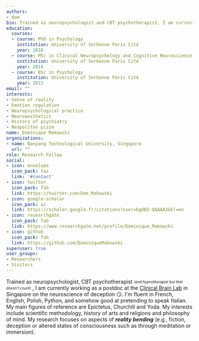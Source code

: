 ```yaml
---
authors:
- dom
bio: Trained as neuropsychologist and CBT psychotherapist, I am currently working as a postdoc at the Clinical Brain Lab in Singapore on the neuroscience of deception.
education:
  courses:
  - course: PhD in Psychology
    institution: University of Sorbonne Paris Cité
    year: 2018
  - course: MSc in Clinical Neuropsychology and Cognitive Neuroscience
    institution: University of Sorbonne Paris Cité
    year: 2014
  - course: BSc in Psychology
    institution: University of Sorbonne Paris Cité
    year: 2012
email: ""
interests:
- Sense of reality
- Emotion regulation
- Neuropsychological practice
- Neuroaesthetics
- History of psychiatry
- Neapolitan pizze
name: Dominique Makowski
organizations:
- name: Nanyang Technological University, Singapore
  url: ""
role: Research Fellow
social:
- icon: envelope
  icon_pack: fas
  link: '#contact'
- icon: twitter
  icon_pack: fab
  link: https://twitter.com/Dom_Makowski
- icon: google-scholar
  icon_pack: ai
  link: https://scholar.google.fr/citations?user=bg0BZ-QAAAAJ&hl=en
- icon: researchgate
  icon_pack: fab
  link: https://www.researchgate.net/profile/Dominique_Makowski
- icon: github
  icon_pack: fab
  link: https://github.com/DominiqueMakowski
superuser: true
user_groups:
- Researchers
- Visitors
---
```


Trained as neuropsychologist, CBT psychotherapist <sub><sup>(*and hypnotherapist but that doesn't count*)</sup></sub> , I am currently working as a postdoc at the [Clinical Brain Lab](http://www.clinicalbrain.org/) in Singapore on the neuroscience of deception :smirk:. I'm fluent in French, English, Polish, Python, and somehow good at pretending to speak Italian. My main figures of reference are Epictetus, Churchill and Yoda. My interests include scientific methodology, history of arts and religions and philosophy of mind. My research focuses on aspects of ***reality bending*** (e.g., fiction, deception or altered states of consciousness such as through meditation or immersion).

